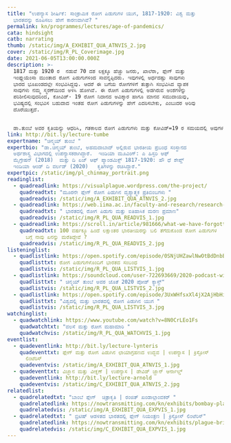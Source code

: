 ```yaml
---
title: "ಉಪನ್ಯಾಸ ಶೀರ್ಷಿಕೆ: ಸಾಂಕ್ರಾಮಿಕ ರೋಗ ಪಿಡುಗುಗಳ ಯುಗ, 1817-1920: ವಿಶ್ವ ಮತ್ತು
  ಭಾರತವನ್ನು ರೂಪಿಸಲು ಹೇಗೆ ಕಾರಣವಾಗಿವೆ? "
permalink: kn/programmes/lectures/age-of-pandemics/
cata: hindsight
catb: narrating
thumb: /static/img/A_EXHIBIT_QUA_ATNVIS_2.jpg
cover: /static/img/R_PL_Coverimage.jpg
date: 2021-06-05T13:00:00.000Z
description: >-
  1817 ಮತ್ತು 1920 ರ  ನಡುವೆ 70 ದಶ ಲಕ್ಷಕ್ಕೂ ಹೆಚ್ಚು ಜನರು, ಖಾಲೆರಾ, ಪ್ಲೇಗ್‌ ಮತ್ತು
  ಇಂಫ್ಲುಯೆಂಸಾ ಮುಂತಾದ ರೋಗ ಪಿಡುಗುಗಳಿಂದ ಸಾವನ್ನಪ್ಪಿದರು. ಇವುಗಳಲ್ಲಿ ಅರ್ಧದಷ್ಟು ಸಾವುಗಳು
  ಭಾರದ ಭೂಖಂಡದಲ್ಲೇ ಸಂಭವಿಸಿದ್ದವು. ಆದರೆ ಈ ಬಗೆಯ ರೋಗಗಳಿಗೆ ತುತ್ತಾಗಿ ಸಂಭವಿಸಿದ ವ್ಯಾಪಕ
  ಸಾವುಗಳು ನಮ್ಮ ಸ್ಮರಣೆಯಿಂದ ಅಳಿಸಿ ಹೋಗಿವೆ. ಈ ರೋಗ ಪಿಡುಗುಗಳಲ್ಲಿ ಅಡಗಿರುವ ಅಂಶಗಳನ್ನು
  ಪರಿಶೀಲಿಸುವುದರಿಂದ, ಕೋವಿಡ್-‌ 19 ರೋಗ ನಿದಾನದ ಅವಿಶ್ಕಾರ ಹಾಗೂ ಮಾನವ ಸಮುದಾಯವು,
  ಭವಿಷ್ಯದಲ್ಲಿ ಸಂಭವಿಸ ಬಹುದಾದ ಇಂತಹ ರೋಗ ಪಿಡುಗುಗಳನ್ನು ಹೇಗೆ ಎದರಿಸಬೇಕು, ಎಂಬುದರ ಅರಿವು
  ದೊರೆಯುತ್ತದೆ.                   


  ಡಾ.ತುಂಬೆ ಅವರ ಕೃತಿಯನ್ನು ಆಧರಿಸಿ, ಗತಕಾಲದ ರೋಗ ಪಿಡುಗುಗಳು ಮತ್ತು ಕೋವಿಡ್=19‌ ರ ಸಮಯದಲ್ಲಿ ಅವುಗಳ ಅರಿವಿನ ಮಹತ್ವವನ್ನು ಕುರಿತಂತೆ ಈ ಉಪನ್ಯಾಸವಿರುತ್ತದೆ.
link: http://bit.ly/lecture-tumbe
expertname: "ಚಿನ್ಮಯ್‌ ತುಂಬೆ "
expertbio: "ಡಾ.ಚಿನ್ಮಯ್‌ ತುಂಬೆ, ಅಹಮದಾಬಾದ್‌ ಅಲ್ಲಿರುವ ಭಾರತೀಯ ಪ್ರಬಂಧ ಸಂಸ್ಥಾನದ
  ಅರ್ಥಶಾಸ್ತ್ರ ವಿಭಾಗದಲ್ಲಿ ಉಪನ್ಯಾಸಕರಾಗಿದ್ದಾರೆ.  ಇಂಡಿಯಾ ಮೂವಿಂಗ್‌: ಎ ಹಿಸ್ಟರಿ ಆಫ್‌
  ಮೈಗ್ರೇಷನ್‌ (2018)  ಮತ್ತು ದಿ ಏಜ್‌ ಆಫ್‌ ಪ್ಯಾಂಡಮಿಕ್ಸ್ 1817-1920: ಹೌ ಧೆ ಶೇಪ್ಡ್‌
  ಇಂಡಿಯಾ ಆಂಡ್‌ ದಿ ವರ್ಲಡ್‌ (2020)   ಕೃತಿಗಳನ್ನು ರಚಿಸಿದ್ದಾರೆ."
expertpic: /static/img/pl_chinmay_portrait.png
readinglist:
  - quadreadlink: https://visualplague.wordpress.com/the-project/
    quadreadtxt: "ಮೂರನೇ ಪ್ಲೇಗ್ ರೋಗ ಪಿಡುಗಿನ ದೃಶ್ಯಾತ್ಮಕ ಪ್ರತಿಬಿಂಬಗಳು "
    quadreadvis: /static/img/A_EXHIBIT_QUA_ATNVIS_2.jpg
  - quadreadlink: https://web.iima.ac.in/faculty-and-research/research-and-publication/working-papers.html&rnp_id=14644
    quadreadtxt: " ಭಾರತದಲ್ಲಿ ರೋಗ ಪಿಡುಗು ಮತ್ತು ಐತಿಹಾಸಿಕ ಮರಣ ಪ್ರಮಾಣ"
    quadreadvis: /static/img/R_PL_QUA_READVIS_1.jpg
  - quadreadlink: https://scroll.in/article/981666/what-we-have-forgotten-about-the-pandemics-that-killed-millions-of-indians-over-100-years-ago
    quadreadtxt: 100 ವರ್ಷಕ್ಕೂ ಹಿಂದೆ ಲಕ್ಷಾಂತರ ಭಾರತೀಯರನ್ನು ಬಲಿ ತೆಗೆದುಕೊಂಡ ರೋಗ ಪಿಡುಗುಗಳ
      ಬಗ್ಗೆ ನಾವು ಏನನ್ನು ಮರೆತಿದ್ದೇವೆ ?
    quadreadvis: /static/img/R_PL_QUA_READVIS_2.jpg
listeninglist:
  - quadlistlink: https://open.spotify.com/episode/0SNjUHZawlNwOtBdDnbBbc
    quadlisttxt: ರೋಗ ಪಿಡುಗುಗಳೊಂದಿಗೆ ಭಾರತದ ಸಂಬಂಧ
    quadlistvis: /static/img/R_PL_QUA_LISTVIS_1.jpg
  - quadlistlink: https://soundcloud.com/user-722693669/2020-podcast-with-chinmay-tumbe
    quadlisttxt: " ಚಿನ್ಮಯ್‌ ತುಂಬೆ ಅವರ ಜೊತೆ 2020 ಪೋಡ್ ಕ್ಯಾಸ್ಟ್"
    quadlistvis: /static/img/R_PL_QUA_LISTVIS_2.jpg
  - quadlistlink: https://open.spotify.com/episode/3UxWHfsxXl4jX2AjHbHi3m
    quadlisttxt: "‌ವಿಶ್ವದಲ್ಲಿ ಮತ್ತು ಭಾರತದಲ್ಲಿ ರೋಗ ಪಿಡುಗಿನ ಯುಗ "
    quadlistvis: /static/img/R_PL_QUA_LISTVIS_3.jpg
watchinglist:
  - quadwatchlink: https://www.youtube.com/watch?v=8N0CrLEo1Fs
    quadwatchtxt: "ವಲಸೆ ಮತ್ತು ರೋಗ ಮಹಾಮಾರಿ "
    quadwatchvis: /static/img/R_PL_QUA_WATCHVIS_1.jpg
eventlist:
  - quadeventlink: http://bit.ly/lecture-lynteris
    quadeventtxt: ಪ್ಲೇಗ್‌ ಮತ್ತು ರೋಗ ಪಿಡುಗಿನ ಛಾಯಾಗ್ರಹಣದ ಉದ್ಭವ | ಉಪನ್ಯಾಸ | ಕ್ರಿಸ್ಟೋಸ್‌
      ಲಿಂಟೆರಿಸ್‌
    quadeventvis: /static/img/A_EXHIBIT_QUA_ATNVIS_1.jpg
  - quadeventtxt: ವಿಜ್ಞಾನ ಮತ್ತು ವೀಕ್ಞಣೆ | ಉಪನ್ಯಾಸ | ಡೇವಿಡ್‌ ಜ್ಹಾನ್‌ ಆರ್ನಾಲ್ಡ್‌
    quadeventlink: http://bit.ly/lecture-arnold
    quadeventvis: /static/img/C_EXHIBIT_QUA_ATNVIS_2.jpg
relatedlist:
  - quadrelatedtxt: "ಬಾಂಬೆ ಪ್ಲೇಗ್‌  ಚಿತ್ರಾಕೃತಿ | ರಂಜಿತ್‌ ಖಂಡಾಲ್ಗಾಂವಕರ್‌ "
    quadrelatedlink: https://nowtransmitting.com/kn/exhibits/bombay-plague/
    quadrelatedvis: /static/img/A_EXHIBIT_QUA_EXPVIS_1.jpg
  - quadrelatedtxt: " ಬ್ರಿಟಿಷ್‌ ಆಡಳಿತದ ಭಾರತದಲ್ಲಿ ಪ್ಲೇಗ್‌ ನಿಯಂತ್ರಣ | ಕ್ರಿಸ್ಟೋಸ್‌ ಲಿಂಟೆರಿಸ್‌"
    quadrelatedlink: https://nowtransmitting.com/kn/exhibits/plague-british-india/
    quadrelatedvis: /static/img/C_EXHIBIT_QUA_EXPVIS_1.jpg
---
```

